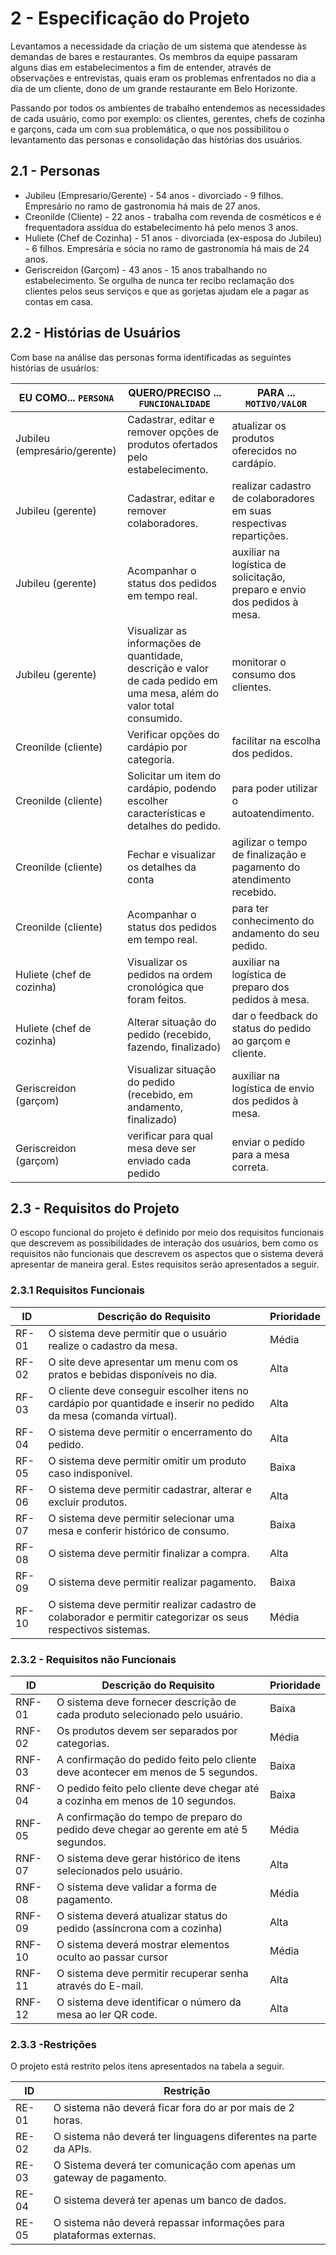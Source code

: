 # 2 - Especificação do Projeto

Levantamos a necessidade da criação de um sistema que atendesse às demandas de bares e restaurantes. Os membros da equipe passaram alguns dias em estabelecimentos a fim de entender, através de observações e entrevistas, quais eram os problemas enfrentados no dia a dia de um cliente, dono de um  grande restaurante em Belo Horizonte. 

Passando por todos os ambientes de trabalho entendemos as necessidades de cada usuário, como por exemplo: os clientes, gerentes, chefs de cozinha e garçons, cada um com sua problemática, o que nos possibilitou o levantamento das personas e consolidação das histórias dos usuários.

## 2.1 - Personas
- Jubileu (Empresario/Gerente) - 54 anos - divorciado - 9 filhos. Empresário no ramo de gastronomia há mais de 27 anos.
- Creonilde (Cliente) - 22 anos - trabalha com revenda de cosméticos e é frequentadora assídua do estabelecimento há pelo menos 3 anos.
- Huliete (Chef de Cozinha) - 51 anos - divorciada (ex-esposa do Jubileu) - 6 filhos. Empresária e sócia no ramo de gastronomia há mais de 24 anos. 
- Geriscreidon (Garçom) - 43 anos - 15 anos trabalhando no estabelecimento. Se orgulha de nunca ter recibo reclamação dos clientes pelos seus serviços e que as gorjetas ajudam ele a pagar as contas em casa.

## 2.2 - Histórias de Usuários

Com base na análise das personas forma identificadas as seguintes histórias de usuários:

|EU COMO... `PERSONA`| QUERO/PRECISO ... `FUNCIONALIDADE` |PARA ... `MOTIVO/VALOR`                 |
|--------------------|------------------------------------|----------------------------------------|
|Jubileu (empresário/gerente)|Cadastrar, editar e remover opções de produtos ofertados pelo estabelecimento.|atualizar os produtos oferecidos no cardápio.|
|Jubileu (gerente)|Cadastrar, editar e remover colaboradores.|realizar cadastro de colaboradores  em suas respectivas repartições.|
|Jubileu (gerente)|Acompanhar o status dos pedidos em tempo real.|auxiliar na logística de solicitação, preparo e envio dos pedidos à mesa.|
|Jubileu (gerente)|Visualizar as informações de quantidade, descrição e valor de cada pedido em uma mesa, além do valor total consumido.|monitorar o consumo dos clientes.|
|Creonilde (cliente)|Verificar opções do cardápio por categoria.|facilitar na escolha dos pedidos.|
|Creonilde (cliente)|Solicitar um item do cardápio, podendo escolher características e detalhes do pedido.|para poder utilizar o autoatendimento.|
|Creonilde (cliente)|Fechar e visualizar os detalhes da conta|agilizar o tempo de finalização e pagamento do atendimento recebido.|
|Creonilde (cliente)|Acompanhar o status dos pedidos em tempo real.|para ter conhecimento do andamento do seu pedido.|
|Huliete (chef de cozinha)|Visualizar os pedidos na ordem cronológica que foram feitos.|auxiliar na logística de preparo dos pedidos à mesa.|
|Huliete (chef de cozinha)|Alterar situação do pedido (recebido, fazendo, finalizado)|dar o feedback do status do pedido ao garçom e cliente.|
|Geriscreidon (garçom)|Visualizar situação do pedido (recebido, em andamento, finalizado)|auxiliar na logística de envio dos pedidos à mesa.|
|Geriscreidon (garçom)|verificar para qual mesa deve ser enviado cada pedido|enviar o pedido para a mesa correta.|


## 2.3 - Requisitos do Projeto

O escopo funcional do projeto é definido por meio dos requisitos funcionais que descrevem as possibilidades de interação dos usuários, bem como os requisitos não funcionais que descrevem os aspectos que o sistema deverá apresentar de maneira geral. Estes requisitos serão apresentados a seguir.


### 2.3.1 Requisitos Funcionais

|ID       | Descrição do Requisito  | Prioridade |
|----------|-----------------------------------------|----|
|RF-01| O sistema deve permitir que o usuário realize o cadastro da mesa.| Média|
|RF-02| O site deve apresentar um menu com os pratos e bebidas disponíveis no dia.|Alta| 
|RF-03| O cliente deve conseguir escolher itens no cardápio por quantidade e inserir no pedido da mesa (comanda virtual).|Alta|
|RF-04| O sistema deve permitir o encerramento do pedido.|Alta|
|RF-05| O sistema deve permitir omitir um produto caso indisponível.|Baixa|
|RF-06| O sistema deve permitir cadastrar, alterar e excluir  produtos.|Alta|
|RF-07| O sistema deve permitir selecionar uma mesa e conferir histórico de consumo.|Baixa|
|RF-08|O sistema deve permitir finalizar a compra.|Alta|
|RF-09| O sistema deve permitir realizar pagamento.|Baixa| 
|RF-10| O sistema deve permitir realizar cadastro  de colaborador e  permitir categorizar os seus respectivos sistemas.|Média|


### 2.3.2 - Requisitos não Funcionais

|ID     | Descrição do Requisito  |Prioridade |
|-------|-------------------------|----|
|RNF-01 |O sistema deve fornecer descrição de cada produto selecionado pelo usuário. |Baixa|
|RNF-02| Os produtos devem ser separados por categorias. |Média|
|RNF-03| A confirmação do pedido feito pelo cliente deve acontecer em menos de 5 segundos. |Baixa|
|RNF-04| O pedido feito pelo cliente deve chegar até a cozinha em menos de 10 segundos. |Baixa| 
|RNF-05|A confirmação do tempo de preparo do pedido deve chegar ao gerente em até 5 segundos.|Média|
|RNF-07|O sistema deve gerar histórico de itens selecionados pelo usuário.|Alta|
|RNF-08|O sistema deve validar a forma  de pagamento.|Média|
|RNF-09|O sistema deverá atualizar status do pedido (assíncrona com a cozinha)|Alta|
|RNF-10|O sistema deverá mostrar elementos oculto ao passar cursor|Média|
|RNF-11|O sistema deve permitir recuperar senha através do E-mail.|Alta|
|RNF-12|O sistema deve identificar o número da mesa ao ler QR code.|Alta|

### 2.3.3 -Restrições

O projeto está restrito pelos itens apresentados na tabela a seguir.

|ID| Restrição                                             |
|--|-------------------------------------------------------|
|RE-01|O sistema não deverá ficar fora do ar por mais de 2 horas.|
|RE-02|O sistema não deverá ter linguagens diferentes na parte da APIs.|
|RE-03|O Sistema deverá ter comunicação com apenas um gateway de pagamento.|
|RE-04|O sistema deverá ter apenas um banco de dados.|
|RE-05|O sistema não deverá repassar informações para plataformas externas.|
